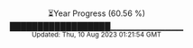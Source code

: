 <p align="center">
⏳Year Progress (60.56 %) <br>
██████████████████▁▁▁▁▁▁▁▁▁▁▁▁ <br>
<sub>Updated: Thu, 10 Aug 2023 01:21:54 GMT</sub>
</p>

